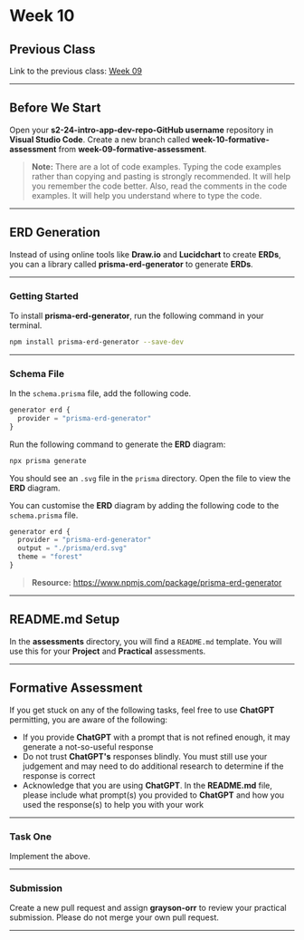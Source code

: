 # Week 10

## Previous Class

Link to the previous class: [Week 09](https://github.com/otago-polytechnic-bit-courses/ID607001-intro-app-dev-concepts/blob/s2-24/lecture-notes/week-09.md)

---

## Before We Start

Open your **s2-24-intro-app-dev-repo-GitHub username** repository in **Visual Studio Code**. Create a new branch called **week-10-formative-assessment** from **week-09-formative-assessment**.

> **Note:** There are a lot of code examples. Typing the code examples rather than copying and pasting is strongly recommended. It will help you remember the code better. Also, read the comments in the code examples. It will help you understand where to type the code.

---

## ERD Generation

Instead of using online tools like **Draw.io** and **Lucidchart** to create **ERDs**, you can a library called **prisma-erd-generator** to generate **ERDs**.

---

### Getting Started

To install **prisma-erd-generator**, run the following command in your terminal.

```bash
npm install prisma-erd-generator --save-dev
```

---

### Schema File

In the `schema.prisma` file, add the following code.

```javascript
generator erd {
  provider = "prisma-erd-generator"
}
```

Run the following command to generate the **ERD** diagram:

```bash
npx prisma generate
```

You should see an `.svg` file in the `prisma` directory. Open the file to view the **ERD** diagram.

You can customise the **ERD** diagram by adding the following code to the `schema.prisma` file.

```javascript
generator erd {
  provider = "prisma-erd-generator"
  output = "./prisma/erd.svg"
  theme = "forest"
}
```

> **Resource:** <https://www.npmjs.com/package/prisma-erd-generator>

---

## README.md Setup

In the **assessments** directory, you will find a `README.md` template. You will use this for your **Project** and **Practical** assessments.

---

## Formative Assessment

If you get stuck on any of the following tasks, feel free to use **ChatGPT** permitting, you are aware of the following:

- If you provide **ChatGPT** with a prompt that is not refined enough, it may generate a not-so-useful response
- Do not trust **ChatGPT's** responses blindly. You must still use your judgement and may need to do additional research to determine if the response is correct
- Acknowledge that you are using **ChatGPT**. In the **README.md** file, please include what prompt(s) you provided to **ChatGPT** and how you used the response(s) to help you with your work

---

### Task One

Implement the above.

---

### Submission

Create a new pull request and assign **grayson-orr** to review your practical submission. Please do not merge your own pull request.

---
